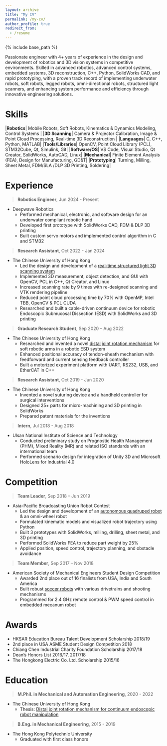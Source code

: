 ```yaml
---
layout: archive
title: "My CV"
permalink: /my-cv/
author_profile: true
redirect_from:
  - /resume
---
```


{% include base_path %}

Passionate engineer with 4+ years of experience in the design and development of robotics and 3D vision systems in competitive environments. Skilled in advanced robotics, advanced control systems, embedded systems, 3D reconstruction, C++, Python, SolidWorks CAD, and rapid prototyping, with a proven track record of implementing underwater robots, soft robots, legged robots, omni-directional robots, structured light scanners, and enhancing system performance and efficiency through innovative engineering solutions.

Skills
======

|**Robotics**| Mobile Robots, Soft Robots, Kinematics & Dynamics Modeling, Control Systems |
|**3D Scanning**| Camera & Projector Calibration, Image & Point Cloud Processing, Real-time 3D Reconstruction |
|**Languages**| C, C++, Python, MATLAB|
|**Tools/Libraries**| OpenCV, Point Cloud Library (PCL), STM32Cube, Qt, Simulink, Git|
|**Software/OS**| VS Code, Visual Studio, Qt Creator, SolidWorks, AutoCAD, Linux|
|**Mechanical**| Finite Element Analysis (FEA), Design for Manufacturing, GD&T|
|**Prototyping**| Turning, Milling, Sheet Metal, FDM/SLA /DLP 3D Printing, Soldering|

Experience
======

> **Robotics Engineer**, Jun 2024 - Present
* Deepwave Robotics
  * Performed mechanical, electronic, and software design for an underwater compliant robotic hand
  * Developed first prototype with SolidWorks CAD, FDM & DLP 3D printing
  * Built custom servo motors and implemented control algorithm in C and STM32

> **Research Assistant**, Oct 2022 - Jan 2024
* The Chinese University of Hong Kong
  * Led the design and development of a [real-time structured light 3D scanning system](/portfolio/2023-structured-light/)
  * Implemented 3D measurement, object detection, and GUI with OpenCV, PCL in C++, Qt Creator, and Linux
  * Increased scanning rate by 9 times with re-designed scanning and VTK rendering pipeline
  * Reduced point cloud processing time by 70% with OpenMP, Intel TBB, OpenCV & PCL CUDA
  * Researched and built a cable-driven continuum device for robotic Endoscopic Submucosal Dissection (ESD) with SolidWorks and 3D printing

> **Graduate Research Student**, Sep 2020 – Aug 2022
* The Chinese University of Hong Kong
  * Researched and invented a novel [distal joint rotation mechanism](/related-publications/2022-08-31-mphil-thesis) for soft robotic arms in a robotic ESD system
  * Enhanced positional accuracy of tendon-sheath mechanism with feedforward and current sensing feedback controller
  * Built a motorized experiment platform with UART, RS232, USB, and EtherCAT in C++


> **Research Assistant**, Oct 2019 - Jun 2020
* The Chinese University of Hong Kong
  * Invented a novel suturing device and a handheld controller for surgical interventions
  * Designed 25+ parts for micro-machining and 3D printing in SolidWorks
  * Prepared patent materials for the inventions

> **Intern**, Jul 2018 - Aug 2018
* Ulsan National Institute of Science and Technology
  * Conducted preliminary study on Prognostic Health Management (PHM), Mixed Reality (MR) and related ISO standards with an international team
  * Performed scenario design for integration of Unity 3D and Microsoft HoloLens for Industrial 4.0

Competition
======

> **Team Leader**, Sep 2018 – Jun 2019
* Asia-Pacific Broadcasting Union Robot Contest
  * Led the design and development of an [autonomous quadruped robot](/portfolio/2019-quadruped-robot/) & an omni-wheel robot
  * Formulated kinematic models and visualized robot trajectory using Python
  * Built 3 prototypes with SolidWorks, milling, drilling, sheet metal, and 3D printing
  * Performed SolidWorks FEA to reduce part weight by 25%
  * Applied position, speed control, trajectory planning, and obstacle avoidance

> **Team Member**, Sep 2017 – Nov 2018
* American Society of Mechanical Engineers Student Design Competition
  * Awarded 2nd place out of 16 finalists from USA, India and South America
  * Built robust [soccer robots](/portfolio/2018-soccer-robots/) with various drivetrains and shooting mechanisms
  * Programmed for 2.4 GHz remote control & PWM speed control in embedded mecanum robot

Awards
======

* HKSAR Education Bureau Talent Development Scholarship 2018/19
* 2nd place in USA ASME Student Design Competition 2018
* Chiang Chen Industrial Charity Foundation Scholarship 2017/18
* Dean’s Honors List 2016/17, 2017/18
* The Hongkong Electric Co. Ltd. Scholarship 2015/16

Education
======

> **M.Phil. in Mechanical and Automation Engineering**, 2020 - 2022
* The Chinese University of Hong Kong
  * Thesis: [Distal joint rotation mechanism for continuum endoscopic robot manipulation](/related-publications/2022-08-31-mphil-thesis)

> **B.Eng. in Mechanical Engineering**, 2015 - 2019
* The Hong Kong Polytechnic University
  * Graduated with first class honors

<!-- Publications
======
  <ul>{% for post in site.publications reversed %}
    {% include archive-single-cv.html %}
  {% endfor %}</ul> -->

<!-- Talks
======
  <ul>{% for post in site.talks reversed %}
    {% include archive-single-talk-cv.html  %}
  {% endfor %}</ul>
  
Teaching
======…
  <ul>{% for post in site.teaching reversed %}
    {% include archive-single-cv.html %}
  {% endfor %}</ul>
  …
Service and leadership
======
* Currently signed in to 43 different slack teams -->